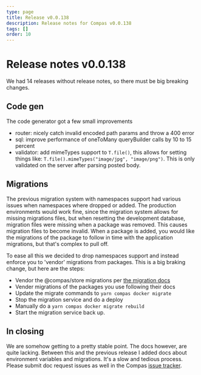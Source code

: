 ```yaml
---
type: page
title: Release v0.0.138
description: Release notes for Compas v0.0.138
tags: []
order: 10
---
```


# Release notes v0.0.138

We had 14 releases without release notes, so there must be big breaking changes.

## Code gen

The code generator got a few small improvements

- router: nicely catch invalid encoded path params and throw a 400 error
- sql: improve performance of oneToMany queryBuilder calls by 10 to 15 percent
- validator: add mimeTypes support to `T.file()`, this allows for setting things
  like: `T.file().mimeTypes("image/jpg", "image/png")`. This is only validated
  on the server after parsing posted body.

## Migrations

The previous migration system with namespaces support had various issues when
namespaces where dropped or added. The production environments would work fine,
since the migration system allows for missing migrations files, but when
resetting the development database, migration files were missing when a package
was removed. This causes migration files to become invalid. When a package is
added, you would like the migrations of the package to follow in time with the
application migrations, but that's complex to pull off.

To ease all this we decided to drop namespaces support and instead enforce you
to 'vendor' migrations from packages. This is a big braking change, but here are
the steps:

- Vendor the @compas/store migrations per
  [the migration docs](https://compasjs.com/features/migrations.html#built-in-migration-requirements)
- Vender migrations of the packages you use following their docs
- Update the migrate commands to `yarn compas docker migrate`
- Stop the migration service and do a deploy
- Manually do a `yarn compas docker migrate rebuild`
- Start the migration service back up.

## In closing

We are somehow getting to a pretty stable point. The docs however, are quite
lacking. Between this and the previous release I added docs about environment
variables and migrations. It's a slow and tedious process. Please submit doc
request issues as well in the Compas
[issue tracker](https://github.com/compasjs/compas/issues).
